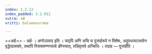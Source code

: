 ```yaml
---
index: 3.2.12
index_padded: 3.2.012
sutra: अर्हः
vritti: balamanorama

---
```

<<अर्हः>> - अर्हः । अणोऽपवाद इति । यद्यपि अणि अचि च पूजार्हरूपे न विशेषः, अदुपधत्वाऽभावेन वृद्धेरप्रसक्तेः, तथापि स्त्रियामण्णन्तत्वे ङीप्स्यात्, तन्निवृत्तये अज्विधिः । तदाह —  पूजार्हेति । 